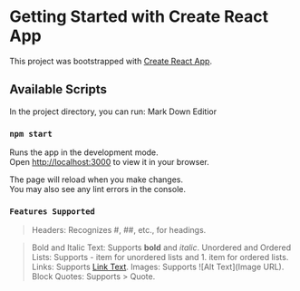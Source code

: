 # Getting Started with Create React App

This project was bootstrapped with [Create React App](https://github.com/facebook/create-react-app).

## Available Scripts

In the project directory, you can run: Mark Down Editior

### `npm start`

Runs the app in the development mode.\
Open [http://localhost:3000](http://localhost:3000) to view it in your browser.

The page will reload when you make changes.\
You may also see any lint errors in the console.

### `Features Supported`
> Headers: Recognizes #, ##, etc., for headings.

> Bold and Italic Text: Supports **bold** and *italic*.
> Unordered and Ordered Lists: Supports - item for unordered lists and 1. item for ordered lists.
> Links: Supports [Link Text](URL).
> Images: Supports ![Alt Text](Image URL).
> Block Quotes: Supports > Quote.

